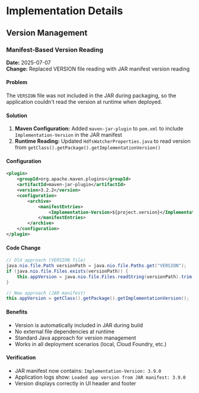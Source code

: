 # Implementation Details

## Version Management

### Manifest-Based Version Reading

**Date:** 2025-07-07  
**Change:** Replaced VERSION file reading with JAR manifest version reading

#### Problem
The `VERSION` file was not included in the JAR during packaging, so the application couldn't read the version at runtime when deployed.

#### Solution
1. **Maven Configuration:** Added `maven-jar-plugin` to `pom.xml` to include `Implementation-Version` in the JAR manifest
2. **Runtime Reading:** Updated `HdfsWatcherProperties.java` to read version from `getClass().getPackage().getImplementationVersion()`

#### Configuration
```xml
<plugin>
    <groupId>org.apache.maven.plugins</groupId>
    <artifactId>maven-jar-plugin</artifactId>
    <version>3.2.2</version>
    <configuration>
        <archive>
            <manifestEntries>
                <Implementation-Version>${project.version}</Implementation-Version>
            </manifestEntries>
        </archive>
    </configuration>
</plugin>
```

#### Code Change
```java
// Old approach (VERSION file)
java.nio.file.Path versionPath = java.nio.file.Paths.get("VERSION");
if (java.nio.file.Files.exists(versionPath)) {
    this.appVersion = java.nio.file.Files.readString(versionPath).trim();
}

// New approach (JAR manifest)
this.appVersion = getClass().getPackage().getImplementationVersion();
```

#### Benefits
- Version is automatically included in JAR during build
- No external file dependencies at runtime
- Standard Java approach for version management
- Works in all deployment scenarios (local, Cloud Foundry, etc.)

#### Verification
- JAR manifest now contains: `Implementation-Version: 3.9.0`
- Application logs show: `Loaded app version from JAR manifest: 3.9.0`
- Version displays correctly in UI header and footer 